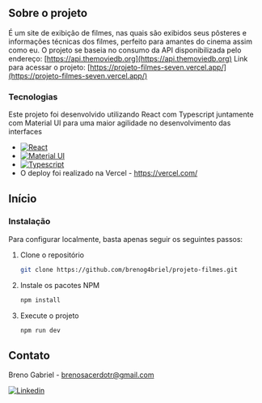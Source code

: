 <!-- ABOUT THE PROJECT -->
## Sobre o projeto

É um site de exibição de filmes, nas quais são exibidos seus pôsteres e informações técnicas dos filmes, perfeito para amantes do cinema assim como eu.
O projeto se baseia no consumo da API disponibilizada pelo endereço: [https://api.themoviedb.org](https://api.themoviedb.org)
Link para acessar o projeto: [https://projeto-filmes-seven.vercel.app/](https://projeto-filmes-seven.vercel.app/)

### Tecnologias

Este projeto foi desenvolvido utilizando React com Typescript juntamente com Material UI para uma maior agilidade no desenvolvimento das interfaces

* [![React](https://img.shields.io/badge/React-20232A?style=for-the-badge&logo=react&logoColor=61DAFB)]([https://react.dev/])
* [![Material UI](https://img.shields.io/badge/Material--UI-0081CB?style=for-the-badge&logo=material-ui&logoColor=white)]([https://mui.com/material-ui/)
* [![Typescript](https://img.shields.io/badge/TypeScript-007ACC?style=for-the-badge&logo=typescript&logoColor=white)]([[https://mui.com/material-ui/](https://www.typescriptlang.org/))
* O deploy foi realizado na Vercel - https://vercel.com/


## Início


### Instalação

Para configurar localmente, basta apenas seguir os seguintes passos:

1. Clone o repositório
   ```sh
   git clone https://github.com/brenog4briel/projeto-filmes.git
   ```
2. Instale os pacotes NPM
   ```sh
   npm install
   ```
3. Execute o projeto
   ```js
   npm run dev
   ```

<!-- CONTACT -->
## Contato

Breno Gabriel - brenosacerdotr@gmail.com

[![Linkedin](https://img.shields.io/badge/LinkedIn-0077B5?style=for-the-badge&logo=linkedin&logoColor=white)]([https://](https://www.linkedin.com/in/breno-gabriel-da-silva-sacerdote))
